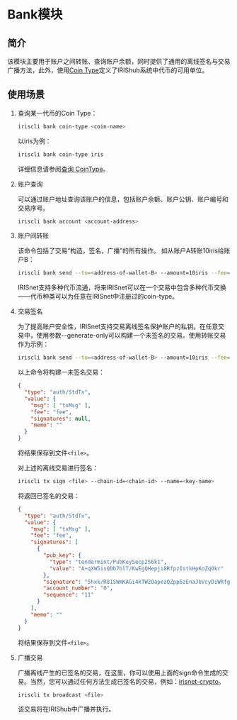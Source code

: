# Bank模块

## 简介

该模块主要用于账户之间转账、查询账户余额，同时提供了通用的离线签名与交易广播方法，此外，使用[Coin Type](../concepts/coin-type.md)定义了IRIShub系统中代币的可用单位。

## 使用场景

1. 查询某一代币的Coin Type：

    ```bash
    iriscli bank coin-type <coin-name>
    ```

    以iris为例：

    ```bash
    iriscli bank coin-type iris
    ```

    详细信息请参阅[查询 CoinType](../concepts/coin-type.md#查询-CoinType)。

2. 账户查询

    可以通过账户地址查询该账户的信息，包括账户余额、账户公钥、账户编号和交易序号。

    ```bash
    iriscli bank account <account-address>
    ```

3. 账户间转账

    该命令包括了交易“构造，签名，广播”的所有操作。 如从账户A转账10iris给账户B：

    ```bash
    iriscli bank send --to=<address-of-wallet-B> --amount=10iris --fee=0.3iris --from=<key-name-of-wallet-A> --chain-id=<chain-id>
    ```

    IRISnet支持多种代币流通，将来IRISnet可以在一个交易中包含多种代币交换——代币种类可以为任意在IRISnet中注册过的coin-type。

4. 交易签名

    为了提高账户安全性，IRISnet支持交易离线签名保护账户的私钥。在任意交易中，使用参数--generate-only可以构建一个未签名的交易。使用转账交易作为示例：

    ```bash
    iriscli bank send --to=<address-of-wallet-B> --amount=10iris --fee=0.3iris --from=<key-name-of-wallet-A> --generate-only
    ```

    以上命令将构建一未签名交易：

    ```json
    {
      "type": "auth/StdTx",
      "value": {
        "msg": [ "txMsg" ],
        "fee": "fee",
        "signatures": null,
        "memo": ""
      }
    }
    ```

    将结果保存到文件`<file>`。

    对上述的离线交易进行签名：

    ```bash
    iriscli tx sign <file> --chain-id=<chain-id> --name=<key-name>
    ```

    将返回已签名的交易：

    ```json
    {
      "type": "auth/StdTx",
      "value": {
        "msg": [ "txMsg" ],
        "fee": "fee",
        "signatures": [
          {
            "pub_key": {
              "type": "tendermint/PubKeySecp256k1",
              "value": "A+qXW5isQDb7blT/KwEgQHepji8RfpzIstkHpKoZq0kr"
            },
            "signature": "5hxk/R81SWmKAGi4kTW2OapezQZpp6zEnaJbVcyDiWRfgBm4Uejq8+CDk6uzk0aFSgAZzz06E014UkgGpelU7w==",
            "account_number": "0",
            "sequence": "11"
          }
        ],
        "memo": ""
      }
    }
    ```

    将结果保存到文件`<file>`。

5. 广播交易

    广播离线产生的已签名的交易，在这里，你可以使用上面的sign命令生成的交易。当然，您可以通过任何方法生成已签名的交易，例如：[irisnet-crypto](https://github.com/irisnet/irisnet-crypto)。

    ```bash
    iriscli tx broadcast <file>
    ```

    该交易将在IRIShub中广播并执行。
